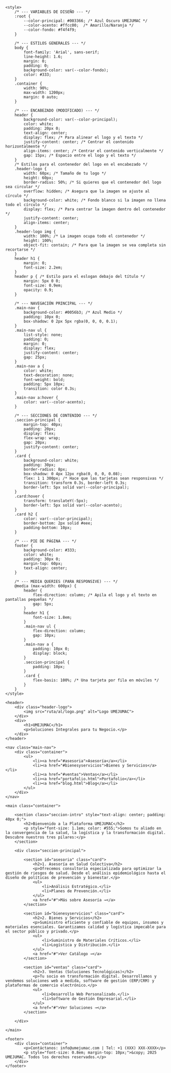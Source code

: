 <!DOCTYPE html>
<html lang="es">
<head>
    <meta charset="UTF-8">
    <meta name="viewport" content="width=device-width, initial-scale=1.0">
    <title>UMEJUMAC | Soluciones Integrales y Digitales</title>
    
    <style>
        /* --- VARIABLES DE DISEÑO --- */
        :root {
            --color-principal: #003366; /* Azul Oscuro UMEJUMAC */
            --color-acento: #ffcc00;  /* Amarillo/Naranja */
            --color-fondo: #f4f4f9;
        }

        /* --- ESTILOS GENERALES --- */
        body {
            font-family: 'Arial', sans-serif;
            line-height: 1.6;
            margin: 0;
            padding: 0;
            background-color: var(--color-fondo);
            color: #333;
        }
        .container {
            width: 90%;
            max-width: 1200px;
            margin: 0 auto;
        }
        
        /* --- ENCABEZADO (MODIFICADO) --- */
        header {
            background-color: var(--color-principal);
            color: white;
            padding: 20px 0;
            text-align: center;
            display: flex; /* Para alinear el logo y el texto */
            justify-content: center; /* Centrar el contenido horizontalmente */
            align-items: center; /* Centrar el contenido verticalmente */
            gap: 15px; /* Espacio entre el logo y el texto */
        }
        /* Estilos para el contenedor del logo en el encabezado */
        .header-logo {
            width: 60px; /* Tamaño de tu logo */
            height: 60px;
            border-radius: 50%; /* Si quieres que el contenedor del logo sea circular */
            overflow: hidden; /* Asegura que la imagen se ajuste al círculo */
            background-color: white; /* Fondo blanco si la imagen no llena todo el círculo */
            display: flex; /* Para centrar la imagen dentro del contenedor */
            justify-content: center;
            align-items: center;
        }
        .header-logo img {
            width: 100%; /* La imagen ocupa todo el contenedor */
            height: 100%;
            object-fit: contain; /* Para que la imagen se vea completa sin recortarse */
        }
        header h1 {
            margin: 0;
            font-size: 2.2em;
        }
        header p { /* Estilo para el eslogan debajo del título */
            margin: 5px 0 0;
            font-size: 0.9em;
            opacity: 0.9;
        }
        
        /* --- NAVEGACIÓN PRINCIPAL --- */
        .main-nav {
            background-color: #0056b3; /* Azul Medio */
            padding: 10px 0;
            box-shadow: 0 2px 5px rgba(0, 0, 0, 0.1);
        }
        .main-nav ul {
            list-style: none;
            padding: 0;
            margin: 0;
            display: flex;
            justify-content: center;
            gap: 25px;
        }
        .main-nav a {
            color: white;
            text-decoration: none;
            font-weight: bold;
            padding: 5px 10px;
            transition: color 0.3s;
        }
        .main-nav a:hover {
            color: var(--color-acento);
        }

        /* --- SECCIONES DE CONTENIDO --- */
        .seccion-principal {
            margin-top: 40px;
            padding: 20px;
            display: flex;
            flex-wrap: wrap;
            gap: 20px;
            justify-content: center;
        }
        .card {
            background-color: white;
            padding: 30px;
            border-radius: 8px;
            box-shadow: 0 4px 12px rgba(0, 0, 0, 0.08);
            flex: 1 1 300px; /* Hace que las tarjetas sean responsivas */
            transition: transform 0.3s, border-left 0.3s;
            border-left: 5px solid var(--color-principal);
        }
        .card:hover {
            transform: translateY(-5px);
            border-left: 5px solid var(--color-acento);
        }
        .card h2 {
            color: var(--color-principal);
            border-bottom: 2px solid #eee;
            padding-bottom: 10px;
        }

        /* --- PIE DE PÁGINA --- */
        footer {
            background-color: #333;
            color: white;
            padding: 30px 0;
            margin-top: 60px;
            text-align: center;
        }

        /* --- MEDIA QUERIES (PARA RESPONSIVE) --- */
        @media (max-width: 600px) {
            header {
                flex-direction: column; /* Apila el logo y el texto en pantallas pequeñas */
                gap: 5px;
            }
            header h1 {
                font-size: 1.8em;
            }
            .main-nav ul {
                flex-direction: column;
                gap: 10px;
            }
            .main-nav a {
                padding: 10px 0;
                display: block;
            }
            .seccion-principal {
                padding: 10px;
            }
            .card {
                flex-basis: 100%; /* Una tarjeta por fila en móviles */
            }
        }
    </style>
</head>
<body>

    <header>
        <div class="header-logo">
            <img src="ruta/al/logo.png" alt="Logo UMEJUMAC">
        </div>
        <div>
            <h1>UMEJUMAC</h1>
            <p>Soluciones Integrales para tu Negocio.</p>
        </div>
    </header>

    <nav class="main-nav">
        <div class="container">
            <ul>
                <li><a href="#asesoria">Asesoría</a></li>
                <li><a href="#bienesyservicios">Bienes y Servicios</a></li>
                <li><a href="#ventas">Ventas</a></li>
                <li><a href="portafolio.html">Portafolio</a></li>
                <li><a href="blog.html">Blog</a></li>
            </ul>
        </div>
    </nav>

    <main class="container">
        
        <section class="seccion-intro" style="text-align: center; padding: 40px 0;">
            <h2>Bienvenido a la Plataforma UMEJUMAC</h2>
            <p style="font-size: 1.1em; color: #555;">Somos tu aliado en la convergencia de la salud, la logística y la transformación digital. Descubre nuestros tres pilares:</p>
        </section>

        <div class="seccion-principal">

            <section id="asesoria" class="card">
                <h2>1. Asesoría en Salud Colectiva</h2>
                <p>Ofrecemos consultoría especializada para optimizar la gestión de riesgos de salud. Desde el análisis epidemiológico hasta el diseño de políticas de prevención y bienestar.</p>
                <ul>
                    <li>Análisis Estratégico.</li>
                    <li>Planes de Prevención.</li>
                </ul>
                <a href="#">Más sobre Asesoría →</a>
            </section>

            <section id="bienesyservicios" class="card">
                <h2>2. Bienes y Servicios</h2>
                <p>Suministro eficiente y confiable de equipos, insumos y materiales esenciales. Garantizamos calidad y logística impecable para el sector público y privado.</p>
                <ul>
                    <li>Suministro de Materiales Críticos.</li>
                    <li>Logística y Distribución.</li>
                </ul>
                <a href="#">Ver Catálogo →</a>
            </section>

            <section id="ventas" class="card">
                <h2>3. Ventas (Soluciones Tecnológicas)</h2>
                <p>Tu socio en transformación digital. Desarrollamos y vendemos soluciones web a medida, software de gestión (ERP/CRM) y plataformas de comercio electrónico.</p>
                <ul>
                    <li>Desarrollo Web Personalizado.</li>
                    <li>Software de Gestión Empresarial.</li>
                </ul>
                <a href="#">Ver Soluciones →</a>
            </section>

        </div>

    </main>

    <footer>
        <div class="container">
            <p>Contáctanos: info@umejumac.com | Tel: +1 (XXX) XXX-XXXX</p>
            <p style="font-size: 0.8em; margin-top: 10px;">&copy; 2025 UMEJUMAC. Todos los derechos reservados.</p>
        </div>
    </footer>

</body>
</html>
